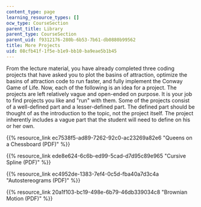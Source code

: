 ```yaml
---
content_type: page
learning_resource_types: []
ocw_type: CourseSection
parent_title: Library
parent_type: CourseSection
parent_uid: f9312176-280b-6b53-7b61-db0880b99562
title: More Projects
uid: 08cfb41f-1f5e-b1e9-bb10-ba9eae5b1b45
---
```


From the lecture material, you have already completed three coding projects that have asked you to plot the basins of attraction, optimize the basins of attraction code to run faster, and fully implement the Conway Game of Life. Now, each of the following is an idea for a project. The projects are left relatively vague and open-ended on purpose. It is your job to find projects you like and "run" with them. Some of the projects consist of a well-defined part and a lesser-defined part. The defined part should be thought of as the introduction to the topic, not the project itself. The project inherently includes a vague part that the student will need to define on his or her own.

{{% resource_link ec7538f5-ad89-7262-92c0-ac23269a82e6 "Queens on a Chessboard (PDF)" %}}

{{% resource_link ede8e624-6c6b-ed99-5cad-d7d95c89e965 "Cursive Spline (PDF)" %}}

{{% resource_link ec4952de-1383-7ef4-0c5d-fba40a7d3c4a "Autostereograms (PDF)" %}}

{{% resource_link 20a1f103-bc19-498e-6b79-46db339034c8 "Brownian Motion (PDF)" %}}